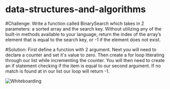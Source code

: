 # data-structures-and-algorithms

#Challenge: 
Write a function called BinarySearch which takes in 2 parameters: a sorted array and the search key. Without utilizing any of the built-in methods available to your language, return the index of the array’s element that is equal to the search key, or -1 if the element does not exist.

#Solution:
First define a function with 2 argument. Next you will need to declare a counter and set it's value to zero. Then create a for loop itterating through our list while incrementing the counter. You will then need to create an if statement checking if the item is equal to our second argument. If no match is found at in our list our loop will return -1.

![Whiteboarding](https://github.com/bhold6160/data-structures-and-algorithms/assets/binary_search.jpg)
